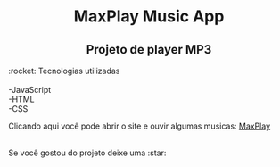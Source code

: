 <div align="center">
  <h1>MaxPlay Music App</h1>
</div>
<div align="center">
  <h2>Projeto de player MP3 </h2>
</div>
:rocket: Tecnologias utilizadas<br><br>
    -JavaScript<br>
    -HTML<br>
    -CSS<br>
 
 
  <p>Clicando aqui você pode abrir o site e ouvir algumas musicas: <a href="https://maxzampieri.github.io/MaxPlayer/" target="_blank">MaxPlay</a></p> <br>
  Se você gostou do projeto deixe uma :star:

